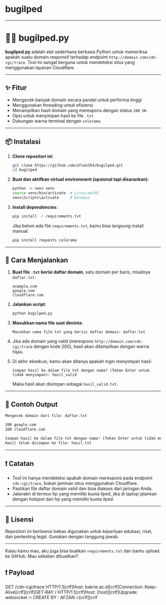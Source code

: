 # bugilped
---

# 🕵️‍♂️ bugilped.py

**bugilped.py** adalah alat sederhana berbasis Python untuk memeriksa apakah suatu domain responsif terhadap endpoint `http://domain.com/cdn-cgi/trace`. Tool ini sangat berguna untuk mendeteksi situs yang menggunakan layanan Cloudflare.

---

## ✨ Fitur

* Mengecek banyak domain secara paralel untuk performa tinggi
* Menggunakan threading untuk efisiensi
* Menampilkan hasil domain yang merespons dengan status `200 OK`
* Opsi untuk menyimpan hasil ke file `.txt`
* Dukungan warna terminal dengan `colorama`

---

## 📦 Instalasi

1. **Clone repositori ini**:

   ```bash
   git clone https://github.com/afzan354/bugilped.git
   cd bugilped
   ```

2. **Buat dan aktifkan virtual environment (opsional tapi disarankan)**:

   ```bash
   python -m venv venv
   source venv/bin/activate  # Linux/macOS
   venv\Scripts\activate     # Windows
   ```

3. **Install dependencies**:

   ```bash
   pip install -r requirements.txt
   ```

   Jika belum ada file `requirements.txt`, kamu bisa langsung install manual:

   ```bash
   pip install requests colorama
   ```

---

## 🧪 Cara Menjalankan

1. **Buat file `.txt` berisi daftar domain**, satu domain per baris, misalnya `daftar.txt`:

   ```
   example.com
   google.com
   cloudflare.com
   ```

2. **Jalankan script**:

   ```bash
   python bugilped.py
   ```

3. **Masukkan nama file saat diminta**:

   ```
   Masukkan nama file txt yang berisi daftar domain: daftar.txt
   ```

4. Jika ada domain yang valid (merespons `http://domain.com/cdn-cgi/trace` dengan kode 200), hasil akan ditampilkan dengan warna hijau.

5. Di akhir eksekusi, kamu akan ditanya apakah ingin menyimpan hasil:

   ```
   Simpan hasil ke dalam file txt dengan nama? (Tekan Enter untuk tidak menyimpan): hasil_valid
   ```

   Maka hasil akan disimpan sebagai `hasil_valid.txt`.

---

## 📁 Contoh Output

```bash
Mengecek domain dari file: daftar.txt

200 google.com
200 cloudflare.com

Simpan hasil ke dalam file txt dengan nama? (Tekan Enter untuk tidak menyimpan): hasil
Hasil telah disimpan ke file: hasil.txt
```

---

## ❗ Catatan

* Tool ini hanya mendeteksi apakah domain merespons pada endpoint `cdn-cgi/trace`, bukan jaminan situs menggunakan Cloudflare.
* Pastikan file daftar domain valid dan bisa diakses dari jaringan Anda.
* Jalanakn di termux hp yang memiliki kuota ilped, jika di laptop jalankan dengan hotspot dari hp yang memiliki kuota ilped.

---

## 📄 Lisensi

Repositori ini berlisensi bebas digunakan untuk keperluan edukasi, riset, dan pentesting legal. Gunakan dengan tanggung jawab.

---

Kalau kamu mau, aku juga bisa buatkan `requirements.txt` dan bantu upload ke GitHub. Mau sekalian dibuatkan?

## ❗ Payload
GET /cdn-cgi/trace HTTP/1.1[crlf]Host: bakrie.ac.id[crlf]Connection: Keep-Alive[crlf][crlf]GET-RAY / HTTP/1.1[crlf]Host: [host][crlf]Upgrade: websocket 🔥 CREATE BY  : AFZAN 🔥[crlf][crlf
